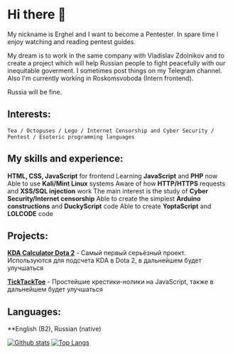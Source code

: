 # Hi there 👋
My nickname is Erghel and I want to become a Pentester. In spare time I enjoy watching and reading pentest guides. 

My dream is to work in the same company with Vladislav Zdolnikov and to create a project which will help Russian people to fight peacefully with our  inequitable goverment. I sometimes post things on my Telegram channel. Also I'm currently working in Roskomsvoboda (Intern frontend). 

Russia will be fine.

## Interests: 
    Tea / Octopuses / Lego / Internet Censorship and Cyber Security / Pentest / Esoteric programming languages

## My skills and experience:
  **HTML, CSS, JavaScript** for frontend
    Learning **JavaScript** and **PHP** now
    Able to use **Kali/Mint Linux** systems
    Aware of how **HTTP/HTTPS** requests and **XSS/SQL injection** work
    The main interest is the study of **Cyber Security/Internet censorship**
    Able to create the simplest **Arduino constructions** and **DuckyScript** code
    Able to create **YoptaScript** and **LOLCODE** code
    
## Projects:
   **[KDA Calculator Dota 2](https://github.com/Erghel/KDACalcForD2)** - Самый первый серьёзный проект. Используются для подсчета KDA в Dota 2, в дальнейшем будет улучшаться
   
   **[TickTackToe](https://github.com/Erghel/Tick-Tack-Toe)** - Простейшие крестики-нолики на JavaScript, также в дальнейшем будет улучшаться
    
 ## Languages: 
   **English (B2), Russian (native)
   

[![Github stats](https://github-readme-stats.vercel.app/api?username=Erghel&hide_border=true&count_private=true&show_icons=true&theme=vision-friendly-dark&include_all_commits=true)](https://github.com/anuraghazra/github-readme-stats) 
[![Top Langs](https://github-readme-stats.vercel.app/api/top-langs/?username=Erghel&hide=smarty,java,actionscript&hide_border=true&theme=vision-friendly-dark&langs_count=10&layout=compact)](https://github.com/anuraghazra/github-readme-stats)

